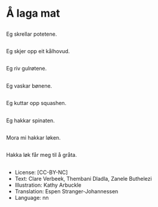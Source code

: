 # Å laga mat

##
Eg skrellar potetene.

##
Eg skjer opp eit kålhovud.

##
Eg riv gulrøtene.

##
Eg vaskar bønene.

##
Eg kuttar opp squashen.

##
Eg hakkar spinaten.

##
Mora mi hakkar løken.

##
Hakka løk får meg til å gråta.

##
* License: [CC-BY-NC]
* Text: Clare Verbeek, Thembani Dladla, Zanele Buthelezi
* Illustration: Kathy Arbuckle
* Translation: Espen Stranger-Johannessen
* Language: nn
